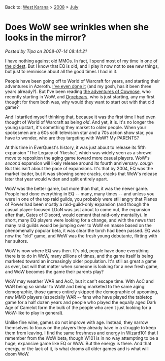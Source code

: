 Back to: [West Karana](/posts/westkarana.md) > [2008](/posts/2008/westkarana.md) > [July](./westkarana.md)
# Does WoW see wrinkles when she looks in the mirror?

*Posted by Tipa on 2008-07-14 08:44:21*

I have nothing against old MMOs. In fact, I spend most of my time in [one of the oldest](http://nostalgiatheguild.org). But I know that EQ is old, and I play it now not to see new things, but just to reminisce about all the good times I had in it.

People have been going off to World of Warcraft for years, and starting their adventures in Azeroth. [I've even done it](../../../index.php/2005/11/28/kanda-is/) (and my gosh, has it been three years already?). But I've been reading [the adventures of Cownose](http://cownosethe50poundcat.blogspot.com/), who recently starting in WoW, and [Ogrebears](http://ogrebear.com/), who is just starting, any my first thought for them both was, why would they want to start out with that old game?

And I startled myself thinking that, because it was the first time I had even thought of World of Warcraft as being *old*. And yet, it is. It's no longer the young upstart, it's something they market to older people. When your spokesmen are a 60s scifi television star and a 70s action show star, you have to wonder, who are they targeting with WoW? My PARENTS?

At this time in EverQuest's history, it was just about to release its fifth expansion "The Legacy of Ykesha", which was widely seen as a shrewd move to reposition the aging game toward more casual players. WoW's *second* expansion will likely release around its fourth anniversary. *cough* But this isn't about the pace of expansions. It's that by 2004, EQ was the market leader, but it was showing some cracks, cracks that WoW's release later that year would widen and split entirely apart.

WoW was the better game, but more than that, it was the newer game. People had done everything in EQ -- many, many times -- and unless you were in one of the top raid guilds, you probably were still angry that Planes of Power had been mostly a raid-guild-only expansion (and though the casual player-focused LDoN was just about to come out, the expansion after that, Gates of Discord, would cement that raid-only mentality). In short, many EQ players were looking for a change, and with the news that many raid guilds would be jumping over to WoW en masse based on the phenomenally popular beta, it was clear the torch had been passed. EQ was now the "old" game, and WoW was the fresh young debutante, flirting with her suitors.

WoW is now where EQ was then. It's old, people have done everything there is to do in WoW, many zillions of times, and the game itself is being marketed toward an increasingly older population. It's still as great a game as ever, but will that matter when someone is looking for a new fresh game, and WoW becomes the game their parents play?

WoW may weather WAR and AoC, but it can't escape time. With AoC and WAR being so similar to WoW and being marketed to the same aging demographic, those games entirely skipped the demographic of upcoming, new MMO players (especially WAR -- fans who have played the tabletop game for a half dozen years and people who played the equally aged Dark Age of Camelot form the bulk of the people who aren't just looking for a WoW-like to play in general).

Unlike fine wine, games do not improve with age. Instead, they narrow themselves to focus on the players they already have in a struggle to keep them from leaving. I find the same freshness and energy in Wizard101 that I remember from the WoW beta, though W101 is in no way attempting to be a huge, expansive game like EQ or WoW. But the energy is there. And that energy, or the lack of it, is what dooms all older games and is what will doom WoW.


